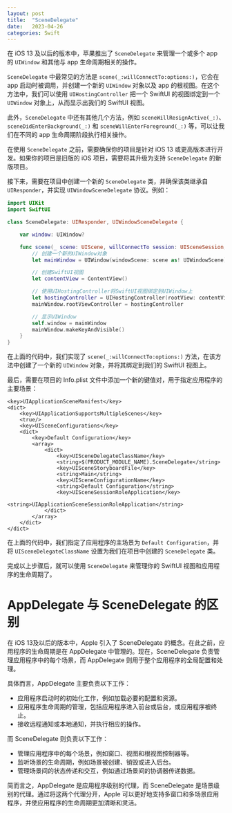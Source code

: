 ```yaml
---
layout: post
title:  "SceneDelegate"
date:   2023-04-26
categories: Swift
---
```


在 iOS 13 及以后的版本中，苹果推出了 `SceneDelegate` 来管理一个或多个 app 的 `UIWindow` 和其他与 app 生命周期相关的操作。

`SceneDelegate` 中最常见的方法是 `scene(_:willConnectTo:options:)`，它会在 app 启动时被调用，并创建一个新的 `UIWindow` 对象以及 app 的根视图。在这个方法中，我们可以使用 `UIHostingController` 把一个 SwiftUI 的视图绑定到一个 `UIWindow` 对象上，从而显示出我们的 SwiftUI 视图。

此外，`SceneDelegate` 中还有其他几个方法，例如 `sceneWillResignActive(_:)`、`sceneDidEnterBackground(_:)` 和 `sceneWillEnterForeground(_:)` 等，可以让我们在不同的 app 生命周期阶段执行相关操作。

在使用 `SceneDelegate` 之前，需要确保你的项目是针对 iOS 13 或更高版本进行开发。如果你的项目是旧版的 iOS 项目，需要将其升级为支持 `SceneDelegate` 的新版项目。

接下来，需要在项目中创建一个新的 `SceneDelegate` 类，并确保该类继承自 `UIResponder`，并实现 `UIWindowSceneDelegate` 协议。例如：

```swift
import UIKit
import SwiftUI

class SceneDelegate: UIResponder, UIWindowSceneDelegate {

    var window: UIWindow?

    func scene(_ scene: UIScene, willConnectTo session: UISceneSession, options connectionOptions: UIScene.ConnectionOptions) {
        // 创建一个新的UIWindow对象
        let mainWindow = UIWindow(windowScene: scene as! UIWindowScene))

        // 创建SwiftUI视图
        let contentView = ContentView()

        // 使用UIHostingController将SwiftUI视图绑定到UIWindow上
        let hostingController = UIHostingController(rootView: contentView)
        mainWindow.rootViewController = hostingController

        // 显示UIWindow
        self.window = mainWindow
        mainWindow.makeKeyAndVisible()
    }
}
```

在上面的代码中，我们实现了 `scene(_:willConnectTo:options:)` 方法，在该方法中创建了一个新的 `UIWindow` 对象，并将其绑定到我们的 SwiftUI 视图上。

最后，需要在项目的 Info.plist 文件中添加一个新的键值对，用于指定应用程序的主要场景：

```
<key>UIApplicationSceneManifest</key>
<dict>
    <key>UIApplicationSupportsMultipleScenes</key>
    <true/>
    <key>UISceneConfigurations</key>
    <dict>
        <key>Default Configuration</key>
        <array>
            <dict>
                <key>UISceneDelegateClassName</key>
                <string>$(PRODUCT_MODULE_NAME).SceneDelegate</string>
                <key>UISceneStoryboardFile</key>
                <string>Main</string>
                <key>UISceneConfigurationName</key>
                <string>Default Configuration</string>
                <key>UISceneSessionRoleApplication</key>
                <string>UIApplicationSceneSessionRoleApplication</string>
            </dict>
        </array>
    </dict>
</dict>
```

在上面的代码中，我们指定了应用程序的主场景为 `Default Configuration`，并将 `UISceneDelegateClassName` 设置为我们在项目中创建的 `SceneDelegate` 类。

完成以上步骤后，就可以使用 `SceneDelegate` 来管理你的 SwiftUI 视图和应用程序的生命周期了。

# AppDelegate 与 SceneDelegate 的区别

在 iOS 13及以后的版本中，Apple 引入了 SceneDelegate 的概念。在此之前，应用程序的生命周期是在 AppDelegate 中管理的。现在，SceneDelegate 负责管理应用程序中的每个场景，而 AppDelegate 则用于整个应用程序的全局配置和处理。

具体而言，AppDelegate 主要负责以下工作：

- 应用程序启动时的初始化工作，例如加载必要的配置和资源。
- 应用程序生命周期的管理，包括应用程序进入前台或后台，或应用程序被终止。
- 接收远程通知或本地通知，并执行相应的操作。

而 SceneDelegate 则负责以下工作：

- 管理应用程序中的每个场景，例如窗口、视图和根视图控制器等。
- 监听场景的生命周期，例如场景被创建、销毁或进入后台。
- 管理场景间的状态传递和交互，例如通过场景间的协调器传递数据。

简而言之，AppDelegate 是应用程序级别的代理，而 SceneDelegate 是场景级别的代理。通过将这两个代理分开，Apple 可以更好地支持多窗口和多场景应用程序，并使应用程序的生命周期更加清晰和灵活。
